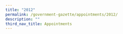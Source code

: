 ```yaml
---
title: "2012"
permalink: /government-gazette/appointments/2012/
description: ""
third_nav_title: Appointments
---
```

